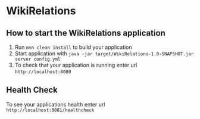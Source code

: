 # WikiRelations

How to start the WikiRelations application
---

1. Run `mvn clean install` to build your application
1. Start application with `java -jar target/WikiRelations-1.0-SNAPSHOT.jar server config.yml`
1. To check that your application is running enter url `http://localhost:8080`

Health Check
---

To see your applications health enter url `http://localhost:8081/healthcheck`
